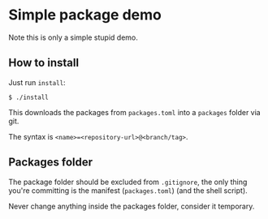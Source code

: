 # Simple package demo

Note this is only a simple stupid demo.


## How to install

Just run `install`:

    $ ./install

This downloads the packages from `packages.toml` into a `packages` folder via git.  

The syntax is `<name>=<repository-url>@<branch/tag>`.

## Packages folder

The package folder should be excluded from `.gitignore`, the only thing you're
committing is the manifest (`packages.toml`) (and the shell script). 

Never change anything inside the packages folder, consider it temporary.  